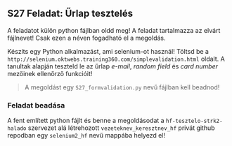 ## S27 Feladat: Űrlap tesztelés

A feladatot külön python fájlban oldd meg! A feladat tartalmazza az elvárt fájlnevet! Csak ezen a néven fogadható el a megoldás.

Készíts egy Python alkalmazást, ami selenium-ot használ! Töltsd be a `http://selenium.oktwebs.training360.com/simplevalidation.html` oldalt. A tanultak alapján teszteld le az űrlap *e-mail*, *random field* és *card number* mezőinek ellenőrző funkcióit!
> A megoldást egy `S27_formvalidation.py` nevű fájlban kell beadnod!

### Feladat beadása
A fent említett python fájlt és benne a megoldásodat a `hf-tesztelo-strk2-halado` szervezet alá létrehozott `vezeteknev_keresztnev_hf` privát github repodban egy `selenium2_hf` nevű mappába helyezd el!
